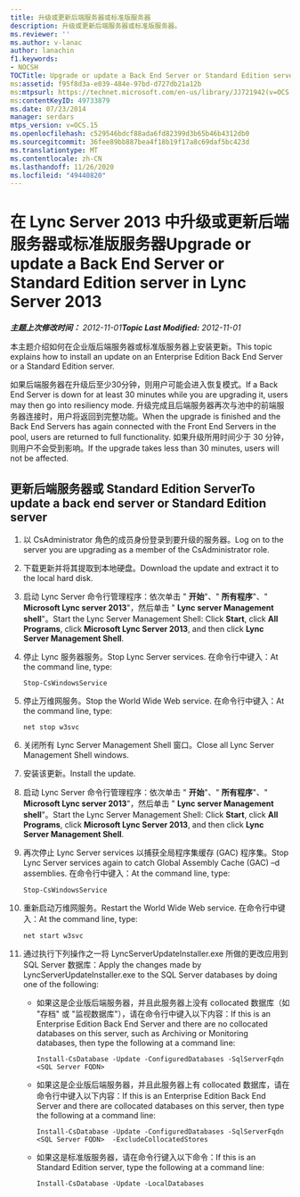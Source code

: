 ```yaml
---
title: 升级或更新后端服务器或标准版服务器
description: 升级或更新后端服务器或标准版服务器。
ms.reviewer: ''
ms.author: v-lanac
author: lanachin
f1.keywords:
- NOCSH
TOCTitle: Upgrade or update a Back End Server or Standard Edition server
ms:assetid: f95f8d3a-e039-484e-97bd-d727db21a12b
ms:mtpsurl: https://technet.microsoft.com/en-us/library/JJ721942(v=OCS.15)
ms:contentKeyID: 49733879
ms.date: 07/23/2014
manager: serdars
mtps_version: v=OCS.15
ms.openlocfilehash: c529546bdcf88ada6fd82399d3b65b46b4312db0
ms.sourcegitcommit: 36fee89bb887bea4f18b19f17a8c69daf5bc423d
ms.translationtype: MT
ms.contentlocale: zh-CN
ms.lasthandoff: 11/26/2020
ms.locfileid: "49440820"
---
```

# <a name="upgrade-or-update-a-back-end-server-or-standard-edition-server-in-lync-server-2013"></a><span data-ttu-id="f0d1c-103">在 Lync Server 2013 中升级或更新后端服务器或标准版服务器</span><span class="sxs-lookup"><span data-stu-id="f0d1c-103">Upgrade or update a Back End Server or Standard Edition server in Lync Server 2013</span></span>

<div data-xmlns="http://www.w3.org/1999/xhtml">

<div class="topic" data-xmlns="http://www.w3.org/1999/xhtml" data-msxsl="urn:schemas-microsoft-com:xslt" data-cs="https://msdn.microsoft.com/">

<div data-asp="https://msdn2.microsoft.com/asp">



</div>

<div id="mainSection">

<div id="mainBody"><span data-ttu-id="f0d1c-104">

<span> </span></span><span class="sxs-lookup"><span data-stu-id="f0d1c-104">

<span> </span></span></span>

<span data-ttu-id="f0d1c-105">_**主题上次修改时间：** 2012-11-01_</span><span class="sxs-lookup"><span data-stu-id="f0d1c-105">_**Topic Last Modified:** 2012-11-01_</span></span>

<span data-ttu-id="f0d1c-106">本主题介绍如何在企业版后端服务器或标准版服务器上安装更新。</span><span class="sxs-lookup"><span data-stu-id="f0d1c-106">This topic explains how to install an update on an Enterprise Edition Back End Server or a Standard Edition server.</span></span>

<span data-ttu-id="f0d1c-107">如果后端服务器在升级后至少30分钟，则用户可能会进入恢复模式。</span><span class="sxs-lookup"><span data-stu-id="f0d1c-107">If a Back End Server is down for at least 30 minutes while you are upgrading it, users may then go into resiliency mode.</span></span> <span data-ttu-id="f0d1c-108">升级完成且后端服务器再次与池中的前端服务器连接时，用户将返回到完整功能。</span><span class="sxs-lookup"><span data-stu-id="f0d1c-108">When the upgrade is finished and the Back End Servers has again connected with the Front End Servers in the pool, users are returned to full functionality.</span></span> <span data-ttu-id="f0d1c-109">如果升级所用时间少于 30 分钟，则用户不会受到影响。</span><span class="sxs-lookup"><span data-stu-id="f0d1c-109">If the upgrade takes less than 30 minutes, users will not be affected.</span></span>

<div>

## <a name="to-update-a-back-end-server-or-standard-edition-server"></a><span data-ttu-id="f0d1c-110">更新后端服务器或 Standard Edition Server</span><span class="sxs-lookup"><span data-stu-id="f0d1c-110">To update a back end server or Standard Edition server</span></span>

1.  <span data-ttu-id="f0d1c-111">以 CsAdministrator 角色的成员身份登录到要升级的服务器。</span><span class="sxs-lookup"><span data-stu-id="f0d1c-111">Log on to the server you are upgrading as a member of the CsAdministrator role.</span></span>

2.  <span data-ttu-id="f0d1c-112">下载更新并将其提取到本地硬盘。</span><span class="sxs-lookup"><span data-stu-id="f0d1c-112">Download the update and extract it to the local hard disk.</span></span>

3.  <span data-ttu-id="f0d1c-113">启动 Lync Server 命令行管理程序：依次单击 " **开始**"、" **所有程序**"、" **Microsoft Lync server 2013**"，然后单击 " **Lync server Management shell**"。</span><span class="sxs-lookup"><span data-stu-id="f0d1c-113">Start the Lync Server Management Shell: Click **Start**, click **All Programs**, click **Microsoft Lync Server 2013**, and then click **Lync Server Management Shell**.</span></span>

4.  <span data-ttu-id="f0d1c-114">停止 Lync 服务器服务。</span><span class="sxs-lookup"><span data-stu-id="f0d1c-114">Stop Lync Server services.</span></span> <span data-ttu-id="f0d1c-115">在命令行中键入：</span><span class="sxs-lookup"><span data-stu-id="f0d1c-115">At the command line, type:</span></span>
    
        Stop-CsWindowsService

5.  <span data-ttu-id="f0d1c-116">停止万维网服务。</span><span class="sxs-lookup"><span data-stu-id="f0d1c-116">Stop the World Wide Web service.</span></span> <span data-ttu-id="f0d1c-117">在命令行中键入：</span><span class="sxs-lookup"><span data-stu-id="f0d1c-117">At the command line, type:</span></span>
    
        net stop w3svc

6.  <span data-ttu-id="f0d1c-118">关闭所有 Lync Server Management Shell 窗口。</span><span class="sxs-lookup"><span data-stu-id="f0d1c-118">Close all Lync Server Management Shell windows.</span></span>

7.  <span data-ttu-id="f0d1c-119">安装该更新。</span><span class="sxs-lookup"><span data-stu-id="f0d1c-119">Install the update.</span></span>

8.  <span data-ttu-id="f0d1c-120">启动 Lync Server 命令行管理程序：依次单击 " **开始**"、" **所有程序**"、" **Microsoft Lync server 2013**"，然后单击 " **Lync server Management shell**"。</span><span class="sxs-lookup"><span data-stu-id="f0d1c-120">Start the Lync Server Management Shell: Click **Start**, click **All Programs**, click **Microsoft Lync Server 2013**, and then click **Lync Server Management Shell**.</span></span>

9.  <span data-ttu-id="f0d1c-121">再次停止 Lync Server services 以捕获全局程序集缓存 (GAC) 程序集。</span><span class="sxs-lookup"><span data-stu-id="f0d1c-121">Stop Lync Server services again to catch Global Assembly Cache (GAC) –d assemblies.</span></span> <span data-ttu-id="f0d1c-122">在命令行中键入：</span><span class="sxs-lookup"><span data-stu-id="f0d1c-122">At the command line, type:</span></span>
    
        Stop-CsWindowsService

10. <span data-ttu-id="f0d1c-123">重新启动万维网服务。</span><span class="sxs-lookup"><span data-stu-id="f0d1c-123">Restart the World Wide Web service.</span></span> <span data-ttu-id="f0d1c-124">在命令行中键入：</span><span class="sxs-lookup"><span data-stu-id="f0d1c-124">At the command line, type:</span></span>
    
        net start w3svc

11. <span data-ttu-id="f0d1c-125">通过执行下列操作之一将 LyncServerUpdateInstaller.exe 所做的更改应用到 SQL Server 数据库：</span><span class="sxs-lookup"><span data-stu-id="f0d1c-125">Apply the changes made by LyncServerUpdateInstaller.exe to the SQL Server databases by doing one of the following:</span></span>
    
      - <span data-ttu-id="f0d1c-126">如果这是企业版后端服务器，并且此服务器上没有 collocated 数据库（如 "存档" 或 "监视数据库"），请在命令行中键入以下内容：</span><span class="sxs-lookup"><span data-stu-id="f0d1c-126">If this is an Enterprise Edition Back End Server and there are no collocated databases on this server, such as Archiving or Monitoring databases, then type the following at a command line:</span></span>
        
            Install-CsDatabase -Update -ConfiguredDatabases -SqlServerFqdn <SQL Server FQDN>
    
      - <span data-ttu-id="f0d1c-127">如果这是企业版后端服务器，并且此服务器上有 collocated 数据库，请在命令行中键入以下内容：</span><span class="sxs-lookup"><span data-stu-id="f0d1c-127">If this is an Enterprise Edition Back End Server and there are collocated databases on this server, then type the following at a command line:</span></span>
        
            Install-CsDatabase -Update -ConfiguredDatabases -SqlServerFqdn <SQL Server FQDN>  -ExcludeCollocatedStores
    
      - <span data-ttu-id="f0d1c-128">如果这是标准版服务器，请在命令行键入以下命令：</span><span class="sxs-lookup"><span data-stu-id="f0d1c-128">If this is an Standard Edition server, type the following at a command line:</span></span>
        
            Install-CsDatabase -Update -LocalDatabases

<span data-ttu-id="f0d1c-129"></div>

</div>

<span> </span>

</div>

</div>

</span><span class="sxs-lookup"><span data-stu-id="f0d1c-129"></div>

</div>

<span> </span>

</div>

</div>

</span></span></div>

